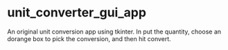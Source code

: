 # unit_converter_gui_app

An original unit conversion app using tkinter.
In put the quantity, choose an dorange box to pick the conversion, and then hit convert.
